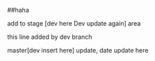 ##haha

add to stage [dev here Dev update again] area

this line added by dev branch

master[dev insert here] update, date update here
